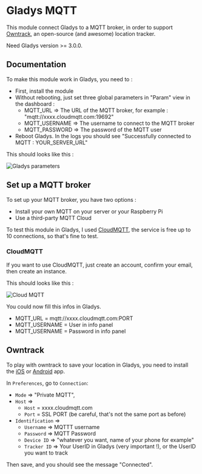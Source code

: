 # Gladys MQTT

This module connect Gladys to a MQTT broker, in order to support [Owntrack](http://owntracks.org/), an open-source (and awesome) location tracker.

Need Gladys version >= 3.0.0.

## Documentation

To make this module work in Gladys, you need to :

- First, install the module
- Without rebooting, just set three global parameters in "Param" view in the dashboard : 
	- MQTT_URL => The URL of the MQTT broker, for example : "mqtt://xxxx.cloudmqtt.com:19692"
	- MQTT_USERNAME	=> The username to connect to the MQTT broker
	- MQTT_PASSWORD => The password of the MQTT user
- Reboot Gladys. In the logs you should see "Successfully connected to MQTT : YOUR_SERVER_URL" 

This should looks like this : 

![Gladys parameters](http://gladysproject.com/assets/images/external/gladys-param-mqtt-screenshot.jpg)

## Set up a MQTT broker

To set up your MQTT broker, you have two options :
- Install your own MQTT on your server or your Raspberry Pi
- Use a third-party MQTT Cloud 

To test this module in Gladys, I used [CloudMQTT](https://www.cloudmqtt.com/), the service is free up to 10 connections, so that's fine to test.

### CloudMQTT

If you want to use CloudMQTT, just create an account, confirm your email, then create an instance. 

This should looks like this : 

![Cloud MQTT](http://gladysproject.com/assets/images/external/cloud-mqtt-screenshot.jpg)

You could now fill this infos in Gladys.

- MQTT_URL = mqtt://xxxx.cloudmqtt.com:PORT
- MQTT_USERNAME = User in info panel
- MQTT_USERNAME = Password in info panel


## Owntrack

To play with owntrack to save your location in Gladys, you need to install the [iOS](https://itunes.apple.com/us/app/mqttitude/id692424691?mt=8) or [Android](https://play.google.com/store/apps/details?id=org.owntracks.android) app.

In `Preferences`, go to `Connection`:

- `Mode` => "Private MQTT",
- `Host` => 
	- `Host` = xxxx.cloudmqtt.com
	- `Port` = SSL PORT (be careful, that's not the same port as before)
- `Identification` => 
	- `Username` => MQTTT username
	- `Password` => MQTT Password
	- `Device ID` => "whatever you want, name of your phone for example"
	- `Tracker ID` => Your UserID in Gladys (very important !), or the UserID you want to track

Then save, and you should see the message "Connected".